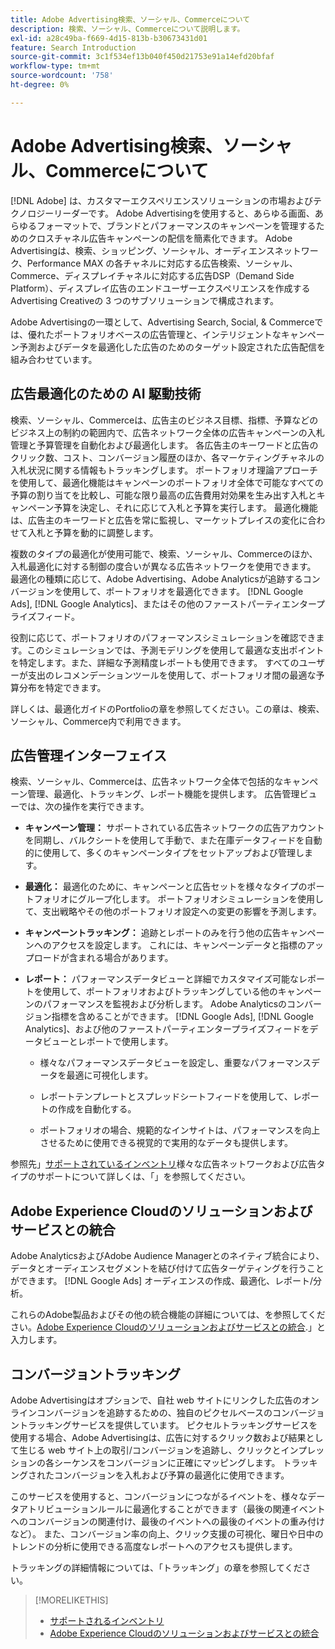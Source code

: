 ```yaml
---
title: Adobe Advertising検索、ソーシャル、Commerceについて
description: 検索、ソーシャル、Commerceについて説明します。
exl-id: a28c49ba-f669-4d15-813b-b30673431d01
feature: Search Introduction
source-git-commit: 3c1f534ef13b040f450d21753e91a14efd20bfaf
workflow-type: tm+mt
source-wordcount: '758'
ht-degree: 0%

---
```


# Adobe Advertising検索、ソーシャル、Commerceについて

[!DNL Adobe] は、カスタマーエクスペリエンスソリューションの市場およびテクノロジーリーダーです。 Adobe Advertisingを使用すると、あらゆる画面、あらゆるフォーマットで、ブランドとパフォーマンスのキャンペーンを管理するためのクロスチャネル広告キャンペーンの配信を簡素化できます。 Adobe Advertisingは、検索、ショッピング、ソーシャル、オーディエンスネットワーク、Performance MAX の各チャネルに対応する広告検索、ソーシャル、Commerce、ディスプレイチャネルに対応する広告DSP（Demand Side Platform）、ディスプレイ広告のエンドユーザーエクスペリエンスを作成するAdvertising Creativeの 3 つのサブソリューションで構成されます。

Adobe Advertisingの一環として、Advertising Search, Social, &amp; Commerceでは、優れたポートフォリオベースの広告管理と、インテリジェントなキャンペーン予測およびデータを最適化した広告のためのターゲット設定された広告配信を組み合わせています。

## 広告最適化のための AI 駆動技術

検索、ソーシャル、Commerceは、広告主のビジネス目標、指標、予算などのビジネス上の制約の範囲内で、広告ネットワーク全体の広告キャンペーンの入札管理と予算管理を自動化および最適化します。 各広告主のキーワードと広告のクリック数、コスト、コンバージョン履歴のほか、各マーケティングチャネルの入札状況に関する情報もトラッキングします。 ポートフォリオ理論アプローチを使用して、最適化機能はキャンペーンのポートフォリオ全体で可能なすべての予算の割り当てを比較し、可能な限り最高の広告費用対効果を生み出す入札とキャンペーン予算を決定し、それに応じて入札と予算を実行します。 最適化機能は、広告主のキーワードと広告を常に監視し、マーケットプレイスの変化に合わせて入札と予算を動的に調整します。

複数のタイプの最適化が使用可能で、検索、ソーシャル、Commerceのほか、入札最適化に対する制御の度合いが異なる広告ネットワークを使用できます。 最適化の種類に応じて、Adobe Advertising、Adobe Analyticsが追跡するコンバージョンを使用して、ポートフォリオを最適化できます。 [!DNL Google Ads], [!DNL Google Analytics]、またはその他のファーストパーティエンタープライズフィード。

役割に応じて、ポートフォリオのパフォーマンスシミュレーションを確認できます。このシミュレーションでは、予測モデリングを使用して最適な支出ポイントを特定します。また、詳細な予測精度レポートも使用できます。 すべてのユーザーが支出のレコメンデーションツールを使用して、ポートフォリオ間の最適な予算分布を特定できます。

詳しくは、最適化ガイドのPortfolioの章を参照してください。この章は、検索、ソーシャル、Commerce内で利用できます。

## 広告管理インターフェイス

検索、ソーシャル、Commerceは、広告ネットワーク全体で包括的なキャンペーン管理、最適化、トラッキング、レポート機能を提供します。 広告管理ビューでは、次の操作を実行できます。

* **キャンペーン管理：**  サポートされている広告ネットワークの広告アカウントを同期し、バルクシートを使用して手動で、また在庫データフィードを自動的に使用して、多くのキャンペーンタイプをセットアップおよび管理します。

* **最適化：** 最適化のために、キャンペーンと広告セットを様々なタイプのポートフォリオにグループ化します。 ポートフォリオシミュレーションを使用して、支出戦略やその他のポートフォリオ設定への変更の影響を予測します。

* **キャンペーントラッキング：** 追跡とレポートのみを行う他の広告キャンペーンへのアクセスを設定します。 これには、キャンペーンデータと指標のアップロードが含まれる場合があります。

* **レポート：** パフォーマンスデータビューと詳細でカスタマイズ可能なレポートを使用して、ポートフォリオおよびトラッキングしている他のキャンペーンのパフォーマンスを監視および分析します。 Adobe Analyticsのコンバージョン指標を含めることができます。 [!DNL Google Ads], [!DNL Google Analytics]、および他のファーストパーティエンタープライズフィードをデータビューとレポートで使用します。

   * 様々なパフォーマンスデータビューを設定し、重要なパフォーマンスデータを最適に可視化します。

   * レポートテンプレートとスプレッドシートフィードを使用して、レポートの作成を自動化する。

   * ポートフォリオの場合、規範的なインサイトは、パフォーマンスを向上させるために使用できる視覚的で実用的なデータも提供します。

参照先」[サポートされているインベントリ](/help/search-social-commerce/introduction/supported-inventory.md)様々な広告ネットワークおよび広告タイプのサポートについて詳しくは、「」を参照してください。

## Adobe Experience Cloudのソリューションおよびサービスとの統合

Adobe AnalyticsおよびAdobe Audience Managerとのネイティブ統合により、データとオーディエンスセグメントを結び付けて広告ターゲティングを行うことができます。 [!DNL Google Ads] オーディエンスの作成、最適化、レポート/分析。

これらのAdobe製品およびその他の統合機能の詳細については、を参照してください。[Adobe Experience Cloudのソリューションおよびサービスとの統合](/help/search-social-commerce/introduction/integrations.md).」と入力します。

## コンバージョントラッキング

Adobe Advertisingはオプションで、自社 web サイトにリンクした広告のオンラインコンバージョンを追跡するための、独自のピクセルベースのコンバージョントラッキングサービスを提供しています。 ピクセルトラッキングサービスを使用する場合、Adobe Advertisingは、広告に対するクリック数および結果として生じる web サイト上の取引/コンバージョンを追跡し、クリックとインプレッションの各シーケンスをコンバージョンに正確にマッピングします。 トラッキングされたコンバージョンを入札および予算の最適化に使用できます。

このサービスを使用すると、コンバージョンにつながるイベントを、様々なデータアトリビューションルールに最適化することができます（最後の関連イベントへのコンバージョンの関連付け、最後のイベントへの最後のイベントの重み付けなど）。 また、コンバージョン率の向上、クリック支援の可視化、曜日や日中のトレンドの分析に使用できる高度なレポートへのアクセスも提供します。

トラッキングの詳細情報については、「トラッキング」の章を参照してください。

>[!MORELIKETHIS]
>
>* [サポートされるインベントリ](supported-inventory.md)
>* [Adobe Experience Cloudのソリューションおよびサービスとの統合](integrations.md)
